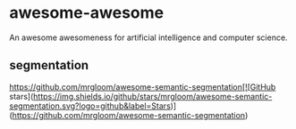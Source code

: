 # awesome-awesome
An awesome awesomeness for artificial intelligence and computer science.
## segmentation
https://github.com/mrgloom/awesome-semantic-segmentation[![GitHub stars](https://img.shields.io/github/stars/mrgloom/awesome-semantic-segmentation.svg?logo=github&label=Stars)](https://github.com/mrgloom/awesome-semantic-segmentation)
